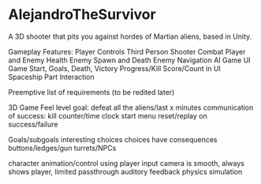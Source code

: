 # AlejandroTheSurvivor
A 3D shooter that pits you against hordes of Martian aliens, based in Unity.

Gameplay Features:
Player Controls
Third Person Shooter Combat
Player and Enemy Health
Enemy Spawn and Death
Enemy Navigation AI
Game UI
Game Start, Goals, Death, Victory
Progress/Kill Score/Count in UI
Spaceship Part Interaction



Preemptive list of requirements (to be redited later)

3D Game Feel
level goal: defeat all the aliens/last x minutes
communication of success: kill counter/time clock
start menu
reset/replay on success/failure

Goals/subgoals
interesting choices
choices have consequences
buttons/ledges/gun turrets/NPCs

character animation/control using player input
camera is smooth, always shows player, limited passthrough
auditory feedback
physics simulation

